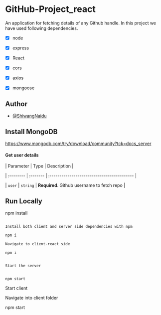# GitHub-Project_react
An application for fetching details of any Github handle.
In this project we have used following dependencies.

- [x] node 
- [x] express
- [x] React 
- [x] cors
- [x] axios
- [x] mongoose


## Author

- [@ShiwangNaidu](https://www.github.com/ShiwangNaidu)


## Install MongoDB

https://www.mongodb.com/try/download/community?tck=docs_server

#### Get user details

| Parameter | Type | Description |

| :-------- | :------- | :------------------------------------------ |

| `user` | `string` | **Required**. Github username to fetch repo |



## Run Locally


npm install

```

Install both client and server side dependencies with npm 

npm i

Navigate to client-react side

npm i


Start the server


npm start

```
Start client

Navigate into client folder

npm start
```

